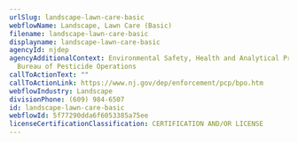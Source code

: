 ```yaml
---
urlSlug: landscape-lawn-care-basic
webflowName: Landscape, Lawn Care (Basic)
filename: landscape-lawn-care-basic
displayname: landscape-lawn-care-basic
agencyId: njdep
agencyAdditionalContext: Environmental Safety, Health and Analytical Programs,
  Bureau of Pesticide Operations
callToActionText: ""
callToActionLink: https://www.nj.gov/dep/enforcement/pcp/bpo.htm
webflowIndustry: Landscape
divisionPhone: (609) 984-6507
id: landscape-lawn-care-basic
webflowId: 5f77290dda6f6053385a75ee
licenseCertificationClassification: CERTIFICATION AND/OR LICENSE
---
```

